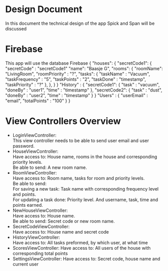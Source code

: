 # Design Document
In this document the technical design of the app Spick and Span will be discussed

# Firebase
This app will use the database Firebase
{
  "houses": {
    "secretCode1": {
      "secretCode" : "secretCode1"
      "name": "Baasje G",
      "rooms": {
        "roomName": "LivingRoom",
        "roomPriority" : "?",
        "tasks": {
          "taskName" : "Vacuum",
          "taskFrequency" : "5",
          "taskPoints" : "2",
          "taskDone" : "timestamp",
          "taskPriority" : "?"
        },
      },
    }
  }
  "History" : {
    "secretCode1": {
      "task" : "vacuum",
      "doneBy" : "user1",
      "time" : "timestamp"
    },
    "secretCode2": {
      "task" : "dust",
      "doneBy" : "user2",
      "time" : "timestamp"
    }
  }
  "Users" : {
    "userEmail" : "email",
    "totalPoints" : "100"
  }
}


# View Controllers Overview
- LoginViewController:  
  This view controller needs to be able to send user email and user password.
- HouseViewController:  
  Have access to: House name, rooms in the house and corresponding priority levels.  
  Be able to send: A new room name.
- RoomViewController:  
  Have access to: Room name, tasks for room and priority levels.  
  Be able to send:  
    For saving a new task: Task name with corresponding frequency level and points.  
    For updating a task done: Priority level. And username, task, time and points earned.  
- NewHouseViewController:  
  Have access to: House name.  
  Be able to send: Secret code or new room name.
- SecretCodeViewController:  
  Have access to: House name and secret code
- HistoryViewController:  
  Have access to: All tasks preformed, by which user, at what time
- ScoresViewController:
  Have access to: All users of the house with corresponding total points
- SettingsViewController:
  Have access to: Secret code, house name and current user
